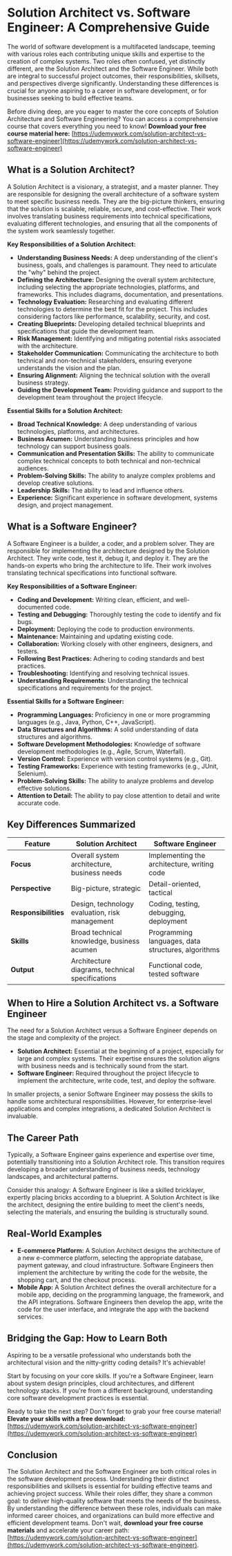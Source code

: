 # Solution Architect vs. Software Engineer: A Comprehensive Guide

The world of software development is a multifaceted landscape, teeming with various roles each contributing unique skills and expertise to the creation of complex systems. Two roles often confused, yet distinctly different, are the Solution Architect and the Software Engineer. While both are integral to successful project outcomes, their responsibilities, skillsets, and perspectives diverge significantly. Understanding these differences is crucial for anyone aspiring to a career in software development, or for businesses seeking to build effective teams.

Before diving deep, are you eager to master the core concepts of Solution Architecture and Software Engineering? You can access a comprehensive course that covers everything you need to know! **Download your free course material here:** [https://udemywork.com/solution-architect-vs-software-engineer](https://udemywork.com/solution-architect-vs-software-engineer)

## What is a Solution Architect?

A Solution Architect is a visionary, a strategist, and a master planner. They are responsible for designing the overall architecture of a software system to meet specific business needs. They are the big-picture thinkers, ensuring that the solution is scalable, reliable, secure, and cost-effective. Their work involves translating business requirements into technical specifications, evaluating different technologies, and ensuring that all the components of the system work seamlessly together.

**Key Responsibilities of a Solution Architect:**

*   **Understanding Business Needs:** A deep understanding of the client's business, goals, and challenges is paramount. They need to articulate the "why" behind the project.
*   **Defining the Architecture:** Designing the overall system architecture, including selecting the appropriate technologies, platforms, and frameworks. This includes diagrams, documentation, and presentations.
*   **Technology Evaluation:** Researching and evaluating different technologies to determine the best fit for the project. This includes considering factors like performance, scalability, security, and cost.
*   **Creating Blueprints:** Developing detailed technical blueprints and specifications that guide the development team.
*   **Risk Management:** Identifying and mitigating potential risks associated with the architecture.
*   **Stakeholder Communication:** Communicating the architecture to both technical and non-technical stakeholders, ensuring everyone understands the vision and the plan.
*   **Ensuring Alignment:** Aligning the technical solution with the overall business strategy.
*   **Guiding the Development Team:** Providing guidance and support to the development team throughout the project lifecycle.

**Essential Skills for a Solution Architect:**

*   **Broad Technical Knowledge:** A deep understanding of various technologies, platforms, and architectures.
*   **Business Acumen:** Understanding business principles and how technology can support business goals.
*   **Communication and Presentation Skills:** The ability to communicate complex technical concepts to both technical and non-technical audiences.
*   **Problem-Solving Skills:** The ability to analyze complex problems and develop creative solutions.
*   **Leadership Skills:** The ability to lead and influence others.
*   **Experience:** Significant experience in software development, systems design, and project management.

## What is a Software Engineer?

A Software Engineer is a builder, a coder, and a problem solver. They are responsible for implementing the architecture designed by the Solution Architect. They write code, test it, debug it, and deploy it. They are the hands-on experts who bring the architecture to life. Their work involves translating technical specifications into functional software.

**Key Responsibilities of a Software Engineer:**

*   **Coding and Development:** Writing clean, efficient, and well-documented code.
*   **Testing and Debugging:** Thoroughly testing the code to identify and fix bugs.
*   **Deployment:** Deploying the code to production environments.
*   **Maintenance:** Maintaining and updating existing code.
*   **Collaboration:** Working closely with other engineers, designers, and testers.
*   **Following Best Practices:** Adhering to coding standards and best practices.
*   **Troubleshooting:** Identifying and resolving technical issues.
*   **Understanding Requirements:** Understanding the technical specifications and requirements for the project.

**Essential Skills for a Software Engineer:**

*   **Programming Languages:** Proficiency in one or more programming languages (e.g., Java, Python, C++, JavaScript).
*   **Data Structures and Algorithms:** A solid understanding of data structures and algorithms.
*   **Software Development Methodologies:** Knowledge of software development methodologies (e.g., Agile, Scrum, Waterfall).
*   **Version Control:** Experience with version control systems (e.g., Git).
*   **Testing Frameworks:** Experience with testing frameworks (e.g., JUnit, Selenium).
*   **Problem-Solving Skills:** The ability to analyze problems and develop effective solutions.
*   **Attention to Detail:** The ability to pay close attention to detail and write accurate code.

## Key Differences Summarized

| Feature           | Solution Architect                               | Software Engineer                                     |
| ------------------ | ------------------------------------------------ | ---------------------------------------------------- |
| **Focus**         | Overall system architecture, business needs         | Implementing the architecture, writing code            |
| **Perspective**   | Big-picture, strategic                           | Detail-oriented, tactical                                |
| **Responsibilities** | Design, technology evaluation, risk management    | Coding, testing, debugging, deployment                |
| **Skills**        | Broad technical knowledge, business acumen         | Programming languages, data structures, algorithms |
| **Output**        | Architecture diagrams, technical specifications      | Functional code, tested software                      |

## When to Hire a Solution Architect vs. a Software Engineer

The need for a Solution Architect versus a Software Engineer depends on the stage and complexity of the project.

*   **Solution Architect:** Essential at the beginning of a project, especially for large and complex systems. Their expertise ensures the solution aligns with business needs and is technically sound from the start.
*   **Software Engineer:** Required throughout the project lifecycle to implement the architecture, write code, test, and deploy the software.

In smaller projects, a senior Software Engineer may possess the skills to handle some architectural responsibilities. However, for enterprise-level applications and complex integrations, a dedicated Solution Architect is invaluable.

## The Career Path

Typically, a Software Engineer gains experience and expertise over time, potentially transitioning into a Solution Architect role. This transition requires developing a broader understanding of business needs, technology landscapes, and architectural patterns.

Consider this analogy: A Software Engineer is like a skilled bricklayer, expertly placing bricks according to a blueprint. A Solution Architect is like the architect, designing the entire building to meet the client's needs, selecting the materials, and ensuring the building is structurally sound.

## Real-World Examples

*   **E-commerce Platform:** A Solution Architect designs the architecture of a new e-commerce platform, selecting the appropriate database, payment gateway, and cloud infrastructure. Software Engineers then implement the architecture by writing the code for the website, the shopping cart, and the checkout process.
*   **Mobile App:** A Solution Architect defines the overall architecture for a mobile app, deciding on the programming language, the framework, and the API integrations. Software Engineers then develop the app, write the code for the user interface, and integrate the app with the backend services.

## Bridging the Gap: How to Learn Both

Aspiring to be a versatile professional who understands both the architectural vision and the nitty-gritty coding details? It's achievable!

Start by focusing on your core skills. If you're a Software Engineer, learn about system design principles, cloud architectures, and different technology stacks. If you're from a different background, understanding core software development practices is essential.

Ready to take the next step? Don't forget to grab your free course material! **Elevate your skills with a free download:** [https://udemywork.com/solution-architect-vs-software-engineer](https://udemywork.com/solution-architect-vs-software-engineer)

## Conclusion

The Solution Architect and the Software Engineer are both critical roles in the software development process. Understanding their distinct responsibilities and skillsets is essential for building effective teams and achieving project success. While their roles differ, they share a common goal: to deliver high-quality software that meets the needs of the business. By understanding the difference between these roles, individuals can make informed career choices, and organizations can build more effective and efficient development teams. Don't wait, **download your free course materials** and accelerate your career path: [https://udemywork.com/solution-architect-vs-software-engineer](https://udemywork.com/solution-architect-vs-software-engineer).
